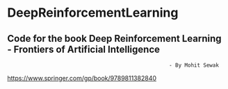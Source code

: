 # DeepReinforcementLearning

## Code for the book Deep Reinforcement Learning - Frontiers of Artificial Intelligence
                                                        - By Mohit Sewak
https://www.springer.com/gp/book/9789811382840


